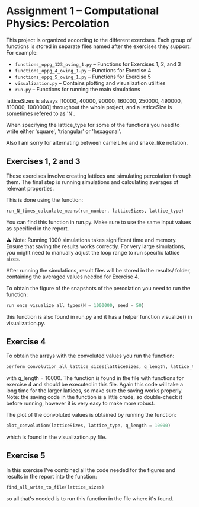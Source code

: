 # Assignment 1 – Computational Physics: Percolation

This project is organized according to the different exercises. Each group of functions is stored in separate files named after the exercises they support. For example:

- `functions_oppg_123_oving_1.py` – Functions for Exercises 1, 2, and 3  
- `functions_oppg_4_oving_1.py` – Functions for Exercise 4
- `functions_oppg_5_oving_1.py` – Functions for Exercise 5
- `visualization.py` – Contains plotting and visualization utilities  
- `run.py` – Functions for running the main simulations  

latticeSizes is always [10000, 40000, 90000, 160000, 250000, 490000, 810000, 1000000] throughout the whole project, and a latticeSize is sometimes refered to as 'N'. 

When specifying the lattice_type for some of the functions you need to write either 'square', 'triangular' or 'hexagonal'.

Also I am sorry for alternating between camelLike and snake_like notation.

## Exercises 1, 2 and 3

These exercises involve creating lattices and simulating percolation through them. The final step is running simulations and calculating averages of relevant properties.

This is done using the function:

```python
run_N_times_calculate_means(run_number, latticeSizes, lattice_type)
```

You can find this function in run.py. Make sure to use the same input values as specified in the report.

⚠️ Note: Running 1000 simulations takes significant time and memory. Ensure that saving the results works correctly. For very large simulations, you might need to manually adjust the loop range to run specific lattice sizes.

After running the simulations, result files will be stored in the results/ folder, containing the averaged values needed for Exercise 4.

To obtain the figure of the snapshots of the percolation you need to run the function:

```python
run_once_visualize_all_types(N = 1000000, seed = 50)
```
this function is also found in run.py and it has a helper function visualize() in visualization.py. 

## Exercise 4

To obtain the arrays with the convoluted values you run the function:

```python
perform_convolution_all_lattice_sizes(latticeSizes, q_length, lattice_type, num_sims)
```
with q_length = 10000. The function is found in the file with functions for exercise 4 and should be executed in this file. Again this code will take a long time for the larger lattices, so make sure the saving works properly. Note: the saving code in the function is a little crude, so double-check it before running, however it is very easy to make more robust.

The plot of the convoluted values is obtained by running the function:
```python
plot_convolution(latticeSizes, lattice_type, q_length = 10000)
```
which is found in the visualization.py file.

## Exercise 5

In this exercise I've combined all the code needed for the figures and results in the report into the function:

```python
find_all_write_to_file(lattice_sizes)
```
so all that's needed is to run this function in the file where it's found.

